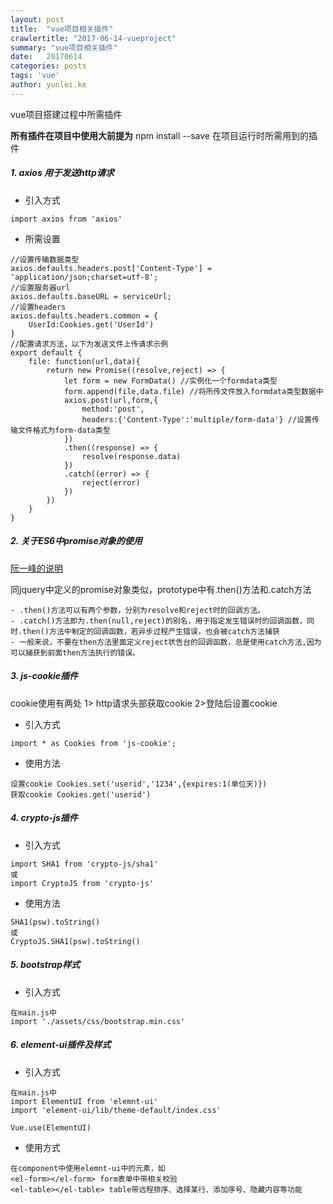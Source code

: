 ```yaml
---
layout: post
title:  "vue项目相关插件"
crawlertitle: "2017-06-14-vueproject"
summary: "vue项目相关插件"
date:   20170614
categories: posts
tags: 'vue'
author: yunlei.ke
---
```

vue项目搭建过程中所需插件

**所有插件在项目中使用大前提为** npm install --save 在项目运行时所需用到的插件

##### 1. axios 用于发送http请求

- 引入方式
```
import axios from 'axios'
```
- 所需设置
```
//设置传输数据类型
axios.defaults.headers.post['Content-Type'] = 'application/json;charset=utf-8';
//设置服务器url
axios.defaults.baseURL = serviceUrl;
//设置headers
axios.defaults.headers.common = {
    UserId:Cookies.get('UserId')
}
//配置请求方法，以下为发送文件上传请求示例
export default {
    file: function(url,data){
        return new Promise((resolve,reject) => {
            let form = new FormData() //实例化一个formdata类型
            form.append(file,data.file) //将所传文件放入formdata类型数据中
            axios.post(url,form,{
                method:'post',
                headers:{'Content-Type':'multiple/form-data'} //设置传输文件格式为form-data类型
            })
            .then((response) => {
                resolve(response.data)
            })
            .catch((error) => {
                reject(error)
            })
        })
    }
}
```

##### 2. 关于ES6中promise对象的使用

[阮一峰的说明](http://es6.ruanyifeng.com/?search=promise&x=0&y=0#docs/promise)
  
同jquery中定义的promise对象类似，prototype中有.then()方法和.catch方法
```
- .then()方法可以有两个参数，分别为resolve和reject时的回调方法。
- .catch()方法即为.then(null,reject)的别名，用于指定发生错误时的回调函数，同时.then()方法中制定的回调函数，若异步过程产生错误，也会被catch方法捕获
- 一般来说，不要在then方法里面定义reject状告台的回调函数，总是使用catch方法,因为可以捕获到前面then方法执行的错误。
```

##### 3. js-cookie插件
  
cookie使用有两处 1> http请求头部获取cookie 2>登陆后设置cookie  
- 引入方式 
```
import * as Cookies from 'js-cookie';
```
- 使用方法
```
设置cookie Cookies.set('userid','1234',{expires:1(单位天)})
获取cookie Cookies.get('userid')
```

##### 4. crypto-js插件

- 引入方式
```
import SHA1 from 'crypto-js/sha1'
或
import CryptoJS from 'crypto-js'
```
- 使用方法
```
SHA1(psw).toString()
或
CryptoJS.SHA1(psw).toString()
```

##### 5. bootstrap样式

- 引入方式
```
在main.js中
import './assets/css/bootstrap.min.css'
```

##### 6. element-ui插件及样式

- 引入方式

```
在main.js中
import ElementUI from 'elemnt-ui'
import 'element-ui/lib/theme-default/index.css'

Vue.use(ElementUI)
```
- 使用方式

```
在component中使用elemnt-ui中的元素，如
<el-form></el-form> form表单中带相关校验
<el-table></el-table> table带远程排序、选择某行、添加序号、隐藏内容等功能
```